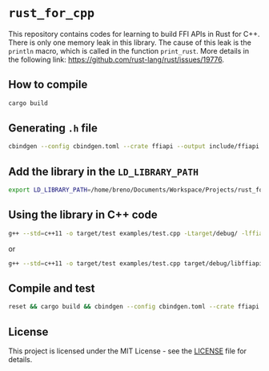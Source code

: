 # `rust_for_cpp`

This repository contains codes for learning to build FFI APIs in Rust for C++.
There is only one memory leak in this library.
The cause of this leak is the `println` macro, which is called in the function `print_rust`.
More details in the following link: https://github.com/rust-lang/rust/issues/19776.


## How to compile

```bash
cargo build
```


## Generating `.h` file

```bash
cbindgen --config cbindgen.toml --crate ffiapi --output include/ffiapi.h
```


## Add the library in the `LD_LIBRARY_PATH`

```bash
export LD_LIBRARY_PATH=/home/breno/Documents/Workspace/Projects/rust_for_cpp/target/debug:$LD_LIBRARY_PATH
```


## Using the library in C++ code

```bash
g++ --std=c++11 -o target/test examples/test.cpp -Ltarget/debug/ -lffiapi
```

or

```bash
g++ --std=c++11 -o target/test examples/test.cpp target/debug/libffiapi.so
```


## Compile and test

```bash
reset && cargo build && cbindgen --config cbindgen.toml --crate ffiapi --output include/ffiapi.h && g++ --std=c++11 -o target/test examples/test.cpp -Ltarget/debug/ -lffiapi && valgrind ./target/test
```


## License

This project is licensed under the MIT License - see the [LICENSE](LICENSE)
file for details.
